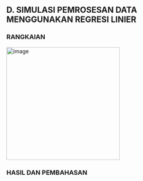 ## D. SIMULASI PEMROSESAN DATA MENGGUNAKAN REGRESI LINIER
### RANGKAIAN
<img width="295" alt="image" src="https://github.com/sekarnaa/sistem-embedded-new/assets/150989006/0ccfaa4a-594f-4f57-9f28-fd7612c04964">

### HASIL DAN PEMBAHASAN
